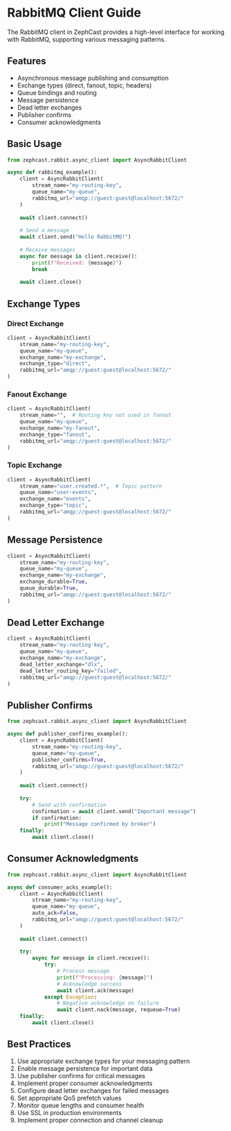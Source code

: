# RabbitMQ Client Guide

The RabbitMQ client in ZephCast provides a high-level interface for working with RabbitMQ, supporting various messaging patterns.

## Features

- Asynchronous message publishing and consumption
- Exchange types (direct, fanout, topic, headers)
- Queue bindings and routing
- Message persistence
- Dead letter exchanges
- Publisher confirms
- Consumer acknowledgments

## Basic Usage

```python
from zephcast.rabbit.async_client import AsyncRabbitClient

async def rabbitmq_example():
    client = AsyncRabbitClient(
        stream_name="my-routing-key",
        queue_name="my-queue",
        rabbitmq_url="amqp://guest:guest@localhost:5672/"
    )
    
    await client.connect()
    
    # Send a message
    await client.send("Hello RabbitMQ!")
    
    # Receive messages
    async for message in client.receive():
        print(f"Received: {message}")
        break
    
    await client.close()
```

## Exchange Types

### Direct Exchange

```python
client = AsyncRabbitClient(
    stream_name="my-routing-key",
    queue_name="my-queue",
    exchange_name="my-exchange",
    exchange_type="direct",
    rabbitmq_url="amqp://guest:guest@localhost:5672/"
)
```

### Fanout Exchange

```python
client = AsyncRabbitClient(
    stream_name="",  # Routing key not used in fanout
    queue_name="my-queue",
    exchange_name="my-fanout",
    exchange_type="fanout",
    rabbitmq_url="amqp://guest:guest@localhost:5672/"
)
```

### Topic Exchange

```python
client = AsyncRabbitClient(
    stream_name="user.created.*",  # Topic pattern
    queue_name="user-events",
    exchange_name="events",
    exchange_type="topic",
    rabbitmq_url="amqp://guest:guest@localhost:5672/"
)
```

## Message Persistence

```python
client = AsyncRabbitClient(
    stream_name="my-routing-key",
    queue_name="my-queue",
    exchange_name="my-exchange",
    exchange_durable=True,
    queue_durable=True,
    rabbitmq_url="amqp://guest:guest@localhost:5672/"
)
```

## Dead Letter Exchange

```python
client = AsyncRabbitClient(
    stream_name="my-routing-key",
    queue_name="my-queue",
    exchange_name="my-exchange",
    dead_letter_exchange="dlx",
    dead_letter_routing_key="failed",
    rabbitmq_url="amqp://guest:guest@localhost:5672/"
)
```

## Publisher Confirms

```python
from zephcast.rabbit.async_client import AsyncRabbitClient

async def publisher_confirms_example():
    client = AsyncRabbitClient(
        stream_name="my-routing-key",
        queue_name="my-queue",
        publisher_confirms=True,
        rabbitmq_url="amqp://guest:guest@localhost:5672/"
    )
    
    await client.connect()
    
    try:
        # Send with confirmation
        confirmation = await client.send("Important message")
        if confirmation:
            print("Message confirmed by broker")
    finally:
        await client.close()
```

## Consumer Acknowledgments

```python
from zephcast.rabbit.async_client import AsyncRabbitClient

async def consumer_acks_example():
    client = AsyncRabbitClient(
        stream_name="my-routing-key",
        queue_name="my-queue",
        auto_ack=False,
        rabbitmq_url="amqp://guest:guest@localhost:5672/"
    )
    
    await client.connect()
    
    try:
        async for message in client.receive():
            try:
                # Process message
                print(f"Processing: {message}")
                # Acknowledge success
                await client.ack(message)
            except Exception:
                # Negative acknowledge on failure
                await client.nack(message, requeue=True)
    finally:
        await client.close()
```

## Best Practices

1. Use appropriate exchange types for your messaging pattern
2. Enable message persistence for important data
3. Use publisher confirms for critical messages
4. Implement proper consumer acknowledgments
5. Configure dead letter exchanges for failed messages
6. Set appropriate QoS prefetch values
7. Monitor queue lengths and consumer health
8. Use SSL in production environments
9. Implement proper connection and channel cleanup
